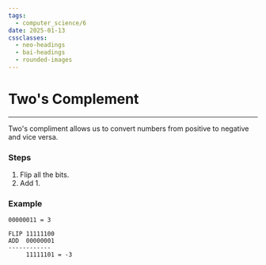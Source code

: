 ```yaml
---
tags:
  - computer_science/6
date: 2025-01-13
cssclasses:
  - neo-headings
  - bai-headings
  - rounded-images
---
```

# Two's Complement
***
Two's compliment allows us to convert numbers from positive to negative and vice versa.
### Steps
1. Flip all the bits.
2. Add 1.

### Example
```
00000011 = 3

FLIP 11111100
ADD  00000001
------------
     11111101 = -3
    
```

